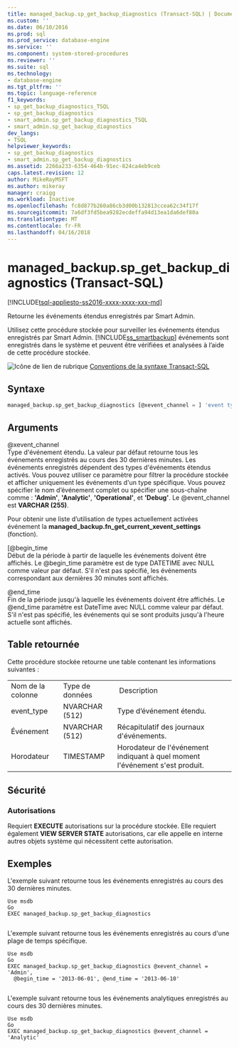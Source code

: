 ```yaml
---
title: managed_backup.sp_get_backup_diagnostics (Transact-SQL) | Documents Microsoft
ms.custom: ''
ms.date: 06/10/2016
ms.prod: sql
ms.prod_service: database-engine
ms.service: ''
ms.component: system-stored-procedures
ms.reviewer: ''
ms.suite: sql
ms.technology:
- database-engine
ms.tgt_pltfrm: ''
ms.topic: language-reference
f1_keywords:
- sp_get_backup_diagnostics_TSQL
- sp_get_backup_diagnostics
- smart_admin.sp_get_backup_diagnostics_TSQL
- smart_admin.sp_get_backup_diagnostics
dev_langs:
- TSQL
helpviewer_keywords:
- sp_get_backup_diagnostics
- smart_admin.sp_get_backup_diagnostics
ms.assetid: 2266a233-6354-464b-91ec-824ca4eb9ceb
caps.latest.revision: 12
author: MikeRayMSFT
ms.author: mikeray
manager: craigg
ms.workload: Inactive
ms.openlocfilehash: fc8d877b260a86cb3d00b132813ccea62c34f17f
ms.sourcegitcommit: 7a6df3fd5bea9282ecdeffa94d13ea1da6def80a
ms.translationtype: MT
ms.contentlocale: fr-FR
ms.lasthandoff: 04/16/2018
---
```

# <a name="managedbackupspgetbackupdiagnostics-transact-sql"></a>managed_backup.sp_get_backup_diagnostics (Transact-SQL)
[!INCLUDE[tsql-appliesto-ss2016-xxxx-xxxx-xxx-md](../../includes/tsql-appliesto-ss2016-xxxx-xxxx-xxx-md.md)]

  Retourne les événements étendus enregistrés par Smart Admin.  
  
 Utilisez cette procédure stockée pour surveiller les événements étendus enregistrés par Smart Admin. [!INCLUDE[ss_smartbackup](../../includes/ss-smartbackup-md.md)] événements sont enregistrés dans le système et peuvent être vérifiées et analysées à l’aide de cette procédure stockée.  
  
 ![Icône de lien de rubrique](../../database-engine/configure-windows/media/topic-link.gif "Icône lien de rubrique") [Conventions de la syntaxe Transact-SQL](../../t-sql/language-elements/transact-sql-syntax-conventions-transact-sql.md)  
  
## <a name="syntax"></a>Syntaxe  
  
```sql  
managed_backup.sp_get_backup_diagnostics [@xevent_channel = ] 'event type' [, [@begin_time = ] 'time1' ] [, [@end_time = ] 'time2'VARCHAR(255) = 'Xevent',@begin_time DATETIME = NULL,@end_time DATETIME = NULL  
```  
  
##  <a name="Arguments"></a> Arguments  
 @xevent_channel  
 Type d'événement étendu. La valeur par défaut retourne tous les événements enregistrés au cours des 30 dernières minutes. Les événements enregistrés dépendent des types d'événements étendus activés. Vous pouvez utiliser ce paramètre pour filtrer la procédure stockée et afficher uniquement les événements d'un type spécifique. Vous pouvez spécifier le nom d’événement complet ou spécifier une sous-chaîne comme : **'Admin'**, **'Analytic'**, **'Operational'**, et **'Debug'**. Le @event_channel est **VARCHAR (255)**.  
  
 Pour obtenir une liste d’utilisation de types actuellement activées événement la **managed_backup.fn_get_current_xevent_settings** (fonction).  
  
 [@begin_time  
 Début de la période à partir de laquelle les événements doivent être affichés. Le @begin_time paramètre est de type DATETIME avec NULL comme valeur par défaut. S'il n'est pas spécifié, les événements correspondant aux dernières 30 minutes sont affichés.  
  
 @end_time  
 Fin de la période jusqu'à laquelle les événements doivent être affichés. Le @end_time paramètre est DateTime avec NULL comme valeur par défaut.  S'il n'est pas spécifié, les événements qui se sont produits jusqu'à l'heure actuelle sont affichés.  
  
## <a name="table-returned"></a>Table retournée  
 Cette procédure stockée retourne une table contenant les informations suivantes :  
  
||||  
|-|-|-|  
|Nom de la colonne|Type de données| Description|  
|event_type|NVARCHAR (512)|Type d’événement étendu.|  
|Événement|NVARCHAR (512)|Récapitulatif des journaux d'événements.|  
|Horodateur|TIMESTAMP|Horodateur de l'événement indiquant à quel moment l'événement s'est produit.|  
  
## <a name="security"></a>Sécurité  
  
### <a name="permissions"></a>Autorisations  
 Requiert **EXECUTE** autorisations sur la procédure stockée. Elle requiert également **VIEW SERVER STATE** autorisations, car elle appelle en interne autres objets système qui nécessitent cette autorisation.  
  
## <a name="examples"></a>Exemples  
 L'exemple suivant retourne tous les événements enregistrés au cours des 30 dernières minutes.  
  
```  
Use msdb  
Go  
EXEC managed_backup.sp_get_backup_diagnostics  
  
```  
  
 L'exemple suivant retourne tous les événements enregistrés au cours d'une plage de temps spécifique.  
  
```  
Use msdb  
Go  
EXEC managed_backup.sp_get_backup_diagnostics @xevent_channel = 'Admin',  
  @begin_time = '2013-06-01', @end_time = '2013-06-10'  
  
```  
  
 L'exemple suivant retourne tous les événements analytiques enregistrés au cours des 30 dernières minutes.  
  
```  
Use msdb  
Go  
EXEC managed_backup.sp_get_backup_diagnostics @xevent_channel = 'Analytic'  
  
```  
  
  
